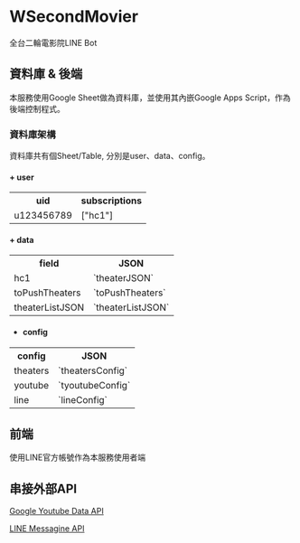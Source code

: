 # WSecondMovier

全台二輪電影院LINE Bot

## 資料庫 & 後端

本服務使用Google Sheet做為資料庫，並使用其內嵌Google Apps Script，作為後端控制程式。

### 資料庫架構

資料庫共有個Sheet/Table, 分別是user、data、config。

#### + user
<table>
  <tr>
     <th>uid</th>
     <th>subscriptions</th>
  </tr>  
  <tr>
     <td>u123456789</td>
     <td>["hc1"]</td>
  </tr>
</table>

#### + data
<table>
  <tr>
     <th>field</th>
     <th>JSON</th>
  </tr>
  <tr>
     <td>hc1</td>
     <td>`theaterJSON`</td>
  </tr>
  <tr>
     <td>toPushTheaters</td>
     <td>`toPushTheaters`</td>
  </tr>
  <tr>
     <td>theaterListJSON</td>
     <td>`theaterListJSON`</td>
  </tr>
</table>


 + #### config
<table>
  <tr>
     <th>config</th>
     <th>JSON</th>
  </tr>
  <tr>
     <td>theaters</td>
     <td>`theatersConfig`</td>
  </tr>
  <tr>
     <td>youtube</td>
     <td>`tyoutubeConfig`</td>
  </tr>
  <tr>
     <td>line</td>
     <td>`lineConfig`</td>
  </tr>
</table>

## 前端

使用LINE官方帳號作為本服務使用者端

## 串接外部API

[Google Youtube Data API](https://developers.google.com/youtube/v3)

[LINE Messagine API](https://developers.line.biz/en/reference/messaging-api/)
